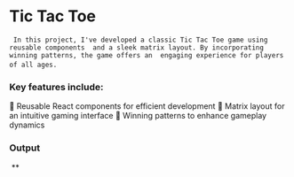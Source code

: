 #  Tic Tac Toe

` ` `
In this project, I've developed a classic Tic Tac Toe game using reusable components 
and a sleek matrix layout. By incorporating winning patterns, the game offers an 
engaging experience for players of all ages.
` ` `

###  Key features include:

🔹 Reusable React components for efficient development
🔹 Matrix layout for an intuitive gaming interface
🔹 Winning patterns to enhance gameplay dynamics

### Output

![]()
**
